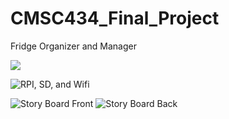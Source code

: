 # CMSC434_Final_Project
Fridge Organizer and Manager


![](https://lh5.googleusercontent.com/-mX41ZBko9Og/VRsAH-dyahI/AAAAAAAAImI/vQMzFc7vGuU/w732-h412-no/20150331_160839.jpg)

![RPI, SD, and Wifi](http://i.imgur.com/ScXTOGF.jpg)

![Story Board Front](http://i.imgur.com/rzmRmHh.jpg)
![Story Board Back](http://i.imgur.com/rzmRmHh.jpg)

